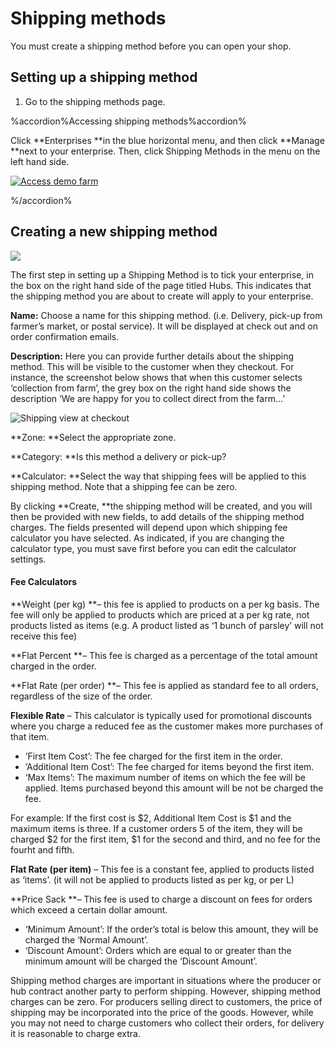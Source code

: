 # Shipping methods

You must create a shipping method before you can open your shop.

## Setting up a shipping method

1) Go to the shipping methods page. 

%accordion%Accessing shipping methods%accordion%

Click **Enterprises **in the blue horizontal menu, and then click **Manage **next to your enterprise. Then, click Shipping Methods in the menu on the left hand side.

[![](https://openfoodnetwork.org/wp-content/uploads/2015/05/Access-demo-farm.png "Access demo farm")](https://openfoodnetwork.org/wp-content/uploads/2015/05/Access-demo-farm.png)

%/accordion%


## Creating a new shipping method

![](https://openfoodnetwork.org/wp-content/uploads/2015/05/New-Shipping-Method.png)

The first step in setting up a Shipping Method is to tick your enterprise, in the box on the right hand side of the page titled Hubs.  This indicates that the shipping method you are about to create will apply to your enterprise.

**Name:** Choose a name for this shipping method. \(i.e. Delivery, pick-up from farmer’s market, or postal service\). It will be displayed at check out and on order confirmation emails.

**Description:** Here you can provide further details about the shipping method. This will be visible to the customer when they checkout. For instance, the screenshot below shows that when this customer selects ‘collection from farm’, the grey box on the right hand side shows the description ‘We are happy for you to collect direct from the farm…’

![](https://openfoodnetwork.org/wp-content/uploads/2015/05/Shipping-view-at-checkout.png "Shipping view at checkout")

**Zone: **Select the appropriate zone.

**Category: **Is this method a delivery or pick-up?

**Calculator: **Select the way that shipping fees will be applied to this shipping method. Note that a shipping fee can be zero.

By clicking **Create, **the shipping method will be created, and you will then be provided with new fields, to add details of the shipping method charges. The fields presented will depend upon which shipping fee calculator you have selected. As indicated, if you are changing the calculator type, you must save first before you can edit the calculator settings.

#### Fee Calculators

**Weight \(per kg\) **– this fee is applied to products on a per kg basis. The fee will only be applied to products which are priced at a per kg rate, not products listed as items \(e.g. A product listed as ‘1 bunch of parsley’ will not receive this fee\)

**Flat Percent **– This fee is charged as a percentage of the total amount charged in the order.

**Flat Rate \(per order\) **– This fee is applied as standard fee to all orders, regardless of the size of the order.

**Flexible Rate** – This calculator is typically used for promotional discounts where you charge a reduced fee as the customer makes more purchases of that item.

* ‘First Item Cost’: The fee charged for the first item in the order.
* ‘Additional Item Cost’: The fee charged for items beyond the first item.
* ‘Max Items’: The maximum number of items on which the fee will be applied. Items purchased beyond this amount will be not be charged the fee.

For example: If the first cost is $2, Additional Item Cost is $1 and the maximum items is three. If a customer orders 5 of the item, they will be charged $2 for the first item, $1 for the second and third, and no fee for the fourht and fifth.

**Flat Rate \(per item\)** –  This fee is a constant fee, applied to products listed as ‘items’. \(it will not be applied to products listed as per kg, or per L\)

**Price Sack **– This fee is used to charge a discount on fees for orders which exceed a certain dollar amount.

* ‘Minimum Amount’: If the order’s total is below this amount, they will be charged the ‘Normal Amount’.
* ‘Discount Amount’: Orders which are equal to or greater than the minimum amount will be charged the ‘Discount Amount’.

Shipping method charges are important in situations where the producer or hub contract another party to perform shipping. However, shipping method charges can be zero. For producers selling direct to customers, the price of shipping may be incorporated into the price of the goods. However, while you may not need to charge customers who collect their orders, for delivery it is reasonable to charge extra.

